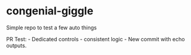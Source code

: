 # congenial-giggle

Simple repo to test a few auto things

PR Test: 
    - Dedicated controls
    - consistent logic
    - New commit with echo outputs.

